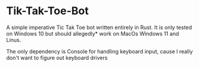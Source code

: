 # Tik-Tak-Toe-Bot
A simple imperative Tic Tak Toe bot written entirely in Rust. 
It is only tested on Windows 10 but should allegedly* work on MacOs Windows 11 and Linus.

The only dependency is Console for handling keyboard input, cause I really don't want to figure out keyboard drivers
